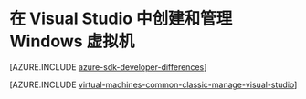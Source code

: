 <properties
   pageTitle="在 Visual Studio 中创建和管理 Windows VM | Azure"
   description="了解如何使用 Visual Studio 来创建和管理运行 Windows 的 Azure VM"
   services="visual-studio-online,virtual-machines-windows"
   documentationCenter="na"
   authors="TomArcher"
   manager="douge"
   editor="" />
<tags
   ms.service="virtual-machines-windows"
   ms.devlang="multiple"
   ms.topic="article"
   ms.tgt_pltfrm="vm-windows"
   ms.workload="na"
   ms.date="08/15/2016"
   wacn.date="11/25/2016"
   ms.author="tarcher" />

# 在 Visual Studio 中创建和管理 Windows 虚拟机


[AZURE.INCLUDE [azure-sdk-developer-differences](../../includes/azure-sdk-developer-differences.md)]


[AZURE.INCLUDE [virtual-machines-common-classic-manage-visual-studio](../../includes/virtual-machines-common-classic-manage-visual-studio.md)]

<!---HONumber=Mooncake_0503_2016-->